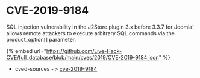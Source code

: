 # CVE-2019-9184

SQL injection vulnerability in the J2Store plugin 3.x before 3.3.7 for Joomla! allows remote attackers to execute arbitrary SQL commands via the product_option[] parameter.

{% embed url="https://github.com/Live-Hack-CVE/full_database/blob/main/cves/2019/CVE-2019-9184.json" %}


* cved-sources ~> [cve-2019-9184](https://www.alice-snow.ru/2019/database/cve-2019-9184/cve-2019-9184-cved-sources)